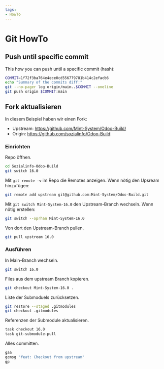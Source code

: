 ```yaml
---
tags:
- HowTo
---
```

# Git HowTo

## Push until specific commit

This how you can push until a specific commit (hash):

```bash
COMMIT=1f72f3ba764e4ece0cd556779781b414c2efacb6
echo "Summary of the commits diff:"
git --no-pager log origin/main..$COMMIT --oneline
git push origin $COMMIT:main
```

## Fork aktualisieren

In diesem Beispiel haben wir einen Fork:

* Upstream: https://github.com/Mint-System/Odoo-Build/
* Origin: https://github.com/sozialinfo/Odoo-Build

### Einrichten

Repo öffnen.

```bash
cd Sozialinfo-Odoo-Build
git switch 16.0
```

Mit `git remote -v` im Repo die Remotes anzeigen. Wenn nötig den Upsream hinzufügen:

```bash
git remote add upstream git@github.com:Mint-System/Odoo-Build.git
```

 Mit `git switch Mint-System-16.0` den Upstream-Branch wechseln. Wenn nötig erstellen:

```bash
git switch --oprhan Mint-System-16.0 
```

Von dort den Upstream-Branch pullen.

```bash
git pull upstream 16.0
```

### Ausführen

In Main-Branch wechseln.

```bash
git switch 16.0
```

Files aus dem upstream Branch kopieren.

```bash
git checkout Mint-System-16.0 .
```

Liste der Submoduels zurücksetzen.

```bash
git restore --staged .gitmodules
git checkout .gitmodules
```

Referenzen der Submodule aktualisieren.

```bash
task checkout 16.0
task git-submodule-pull
```

Alles committen.

```bash
gaa
gcmsg "feat: Checkout from upstream"
gp
```
